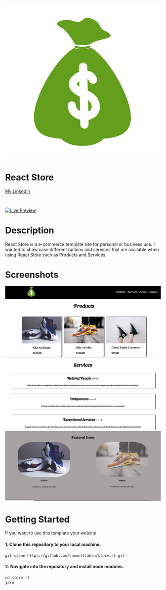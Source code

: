 ![](public/images/store-logo.png)

# React Store

[My LinkedIn](https://www.linkedin.com/in/samueltrahan/)

<br/>

[![Live Preview](https://img.lekoarts.de/gatsby/preview.svg)](https://store.samueltrahan.com)

# Description 

React Store is a e-commerce template site for personal or business use.  I wanted to show case different options and services that are available when using React Store such as Products and Services. 

# Screenshots

![](public/images/products.png)
![](public/images/services.png)
![](public/images/feature.png)

# Getting Started

If you want to use this template your website

#### 1. Clone this repository to your local machine.

```
git clone https://github.com/samueltrahan/store.rt.git

```
#### 2. Navigate into the repository and install node modules.

```
cd store.rt
yarn 

```
